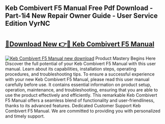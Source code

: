 ## Keb Combivert F5 Manual Free Pdf Download - Part-1i4 New Repair Owner Guide - User Service Edition VyrNC

# <h2><a href="http://bc38917.oget.top/?id=Keb+Combivert+F5+Manual">🔗Download New 👉🔴 Keb Combivert F5 Manual</a></h2>

[![Keb Combivert F5 Manual new download](https://i.imgur.com/5g1atiW.png)](http://bc38917.oget.top/?id=Keb+Combivert+F5+Manual)
Product Mastery Begins Here Discover the full potential of your Keb Combivert F5 Manual with this user manual. Learn about its capabilities, installation steps, operating procedures, and troubleshooting tips. To ensure a successful experience with your new Keb Combivert F5 Manual, please read this user manual carefully before use. It contains essential information on product setup, operation, maintenance, and troubleshooting, ensuring that you are able to use the product effectively and efficiently. This remarkable Keb Combivert F5 Manual offers a seamless blend of functionality and user-friendliness, thanks to its advanced features. Dedicated Customer Support Keb Combivert F5 Manual. We are committed to providing you with personalized and timely support.

